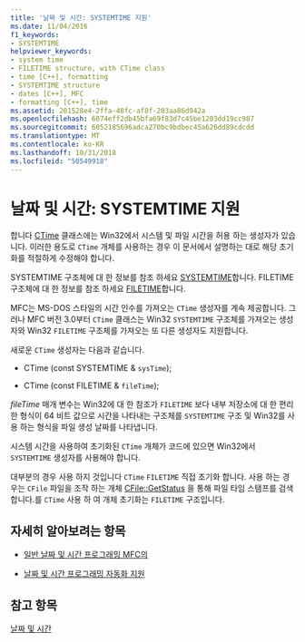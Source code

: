 ```yaml
---
title: '날짜 및 시간: SYSTEMTIME 지원'
ms.date: 11/04/2016
f1_keywords:
- SYSTEMTIME
helpviewer_keywords:
- system time
- FILETIME structure, with CTime class
- time [C++], formatting
- SYSTEMTIME structure
- dates [C++], MFC
- formatting [C++], time
ms.assetid: 201528e4-2ffa-48fc-af8f-203aa86d942a
ms.openlocfilehash: 6074eff2db45bfa69f83d7c45be1203dd19cc987
ms.sourcegitcommit: 6052185696adca270bc9bdbec45a626dd89cdcdd
ms.translationtype: MT
ms.contentlocale: ko-KR
ms.lasthandoff: 10/31/2018
ms.locfileid: "50549918"
---
```

# <a name="date-and-time-systemtime-support"></a>날짜 및 시간: SYSTEMTIME 지원

합니다 [CTime](../atl-mfc-shared/reference/ctime-class.md) 클래스에는 Win32에서 시스템 및 파일 시간을 허용 하는 생성자가 있습니다. 이러한 용도로 `CTime` 개체를 사용하는 경우 이 문서에서 설명하는 대로 해당 초기화를 적절하게 수정해야 합니다.

SYSTEMTIME 구조체에 대 한 정보를 참조 하세요 [SYSTEMTIME](../mfc/reference/systemtime-structure.md)합니다. FILETIME 구조체에 대 한 정보를 참조 하세요 [FILETIME](../mfc/reference/filetime-structure.md)합니다.

MFC는 MS-DOS 스타일의 시간 인수를 가져오는 `CTime` 생성자를 계속 제공합니다. 그러나 MFC 버전 3.0부터 `CTime` 클래스는 Win32 `SYSTEMTIME` 구조체를 가져오는 생성자와 Win32 `FILETIME` 구조체를 가져오는 또 다른 생성자도 지원합니다.

새로운 `CTime` 생성자는 다음과 같습니다.

- CTime (const SYSTEMTIME & `sysTime`);

- CTime (const FILETIME & `fileTime`);

*fileTime* 매개 변수는 Win32에 대 한 참조가 `FILETIME` 보다 내부 저장소에 대 한 편리한 형식이 64 비트 값으로 시간을 나타내는 구조체를 `SYSTEMTIME` 구조 및 Win32를 사용 하는 형식을 파일 생성 날짜를 나타냅니다.

시스템 시간을 사용하여 초기화된 `CTime` 개체가 코드에 있으면 Win32에서 `SYSTEMTIME` 생성자를 사용해야 합니다.

대부분의 경우 사용 하지 것입니다 `CTime` `FILETIME` 직접 초기화 합니다. 사용 하는 경우는 `CFile` 파일을 조작 하는 개체 [CFile::GetStatus](../mfc/reference/cfile-class.md#getstatus) 을 통해 파일 타임 스탬프를 검색 합니다.를 `CTime` 사용 하 여 개체 초기화는 `FILETIME` 구조입니다.

## <a name="what-do-you-want-to-know-more-about"></a>자세히 알아보려는 항목

- [일반 날짜 및 시간 프로그래밍 MFC의](../atl-mfc-shared/date-and-time.md)

- [날짜 및 시간 프로그래밍 자동화 지원](../atl-mfc-shared/date-and-time-automation-support.md)

## <a name="see-also"></a>참고 항목

[날짜 및 시간](../atl-mfc-shared/date-and-time.md)
